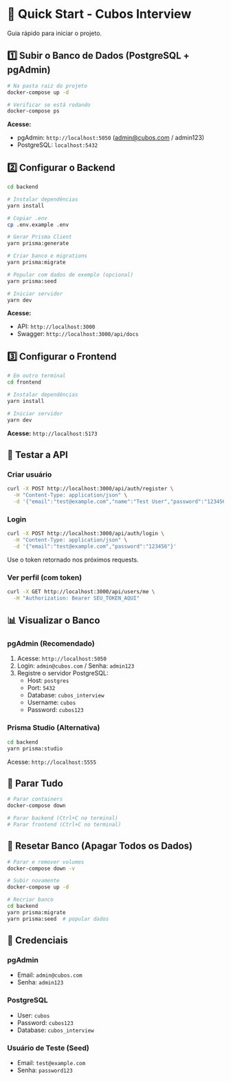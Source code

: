 # 🚀 Quick Start - Cubos Interview

Guia rápido para iniciar o projeto.

## 1️⃣ Subir o Banco de Dados (PostgreSQL + pgAdmin)

```bash
# Na pasta raiz do projeto
docker-compose up -d

# Verificar se está rodando
docker-compose ps
```

**Acesse:**
- pgAdmin: `http://localhost:5050` (admin@cubos.com / admin123)
- PostgreSQL: `localhost:5432`

## 2️⃣ Configurar o Backend

```bash
cd backend

# Instalar dependências
yarn install

# Copiar .env
cp .env.example .env

# Gerar Prisma Client
yarn prisma:generate

# Criar banco e migrations
yarn prisma:migrate

# Popular com dados de exemplo (opcional)
yarn prisma:seed

# Iniciar servidor
yarn dev
```

**Acesse:**
- API: `http://localhost:3000`
- Swagger: `http://localhost:3000/api/docs`

## 3️⃣ Configurar o Frontend

```bash
# Em outro terminal
cd frontend

# Instalar dependências
yarn install

# Iniciar servidor
yarn dev
```

**Acesse:** `http://localhost:5173`

## 🎯 Testar a API

### Criar usuário
```bash
curl -X POST http://localhost:3000/api/auth/register \
  -H "Content-Type: application/json" \
  -d '{"email":"test@example.com","name":"Test User","password":"123456"}'
```

### Login
```bash
curl -X POST http://localhost:3000/api/auth/login \
  -H "Content-Type: application/json" \
  -d '{"email":"test@example.com","password":"123456"}'
```

Use o token retornado nos próximos requests.

### Ver perfil (com token)
```bash
curl -X GET http://localhost:3000/api/users/me \
  -H "Authorization: Bearer SEU_TOKEN_AQUI"
```

## 📊 Visualizar o Banco

### pgAdmin (Recomendado)
1. Acesse: `http://localhost:5050`
2. Login: `admin@cubos.com` / Senha: `admin123`
3. Registre o servidor PostgreSQL:
   - Host: `postgres`
   - Port: `5432`
   - Database: `cubos_interview`
   - Username: `cubos`
   - Password: `cubos123`

### Prisma Studio (Alternativa)
```bash
cd backend
yarn prisma:studio
```
Acesse: `http://localhost:5555`

## 🛑 Parar Tudo

```bash
# Parar containers
docker-compose down

# Parar backend (Ctrl+C no terminal)
# Parar frontend (Ctrl+C no terminal)
```

## 🔄 Resetar Banco (Apagar Todos os Dados)

```bash
# Parar e remover volumes
docker-compose down -v

# Subir novamente
docker-compose up -d

# Recriar banco
cd backend
yarn prisma:migrate
yarn prisma:seed  # popular dados
```

## 📝 Credenciais

### pgAdmin
- Email: `admin@cubos.com`
- Senha: `admin123`

### PostgreSQL
- User: `cubos`
- Password: `cubos123`
- Database: `cubos_interview`

### Usuário de Teste (Seed)
- Email: `test@example.com`
- Senha: `password123`



